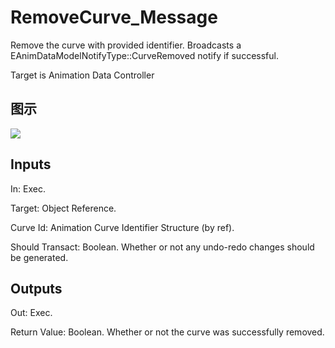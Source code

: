 # RemoveCurve_Message

Remove the curve with provided identifier. Broadcasts a EAnimDataModelNotifyType::CurveRemoved notify if successful.

Target is Animation Data Controller

## 图示

![]($-20221218-18333691.png)

## Inputs

In: Exec.

Target: Object Reference.

Curve Id: Animation Curve Identifier Structure (by ref).

Should Transact: Boolean. Whether or not any undo-redo changes should be generated.  

## Outputs

Out: Exec.

Return Value: Boolean. Whether or not the curve was successfully removed.

